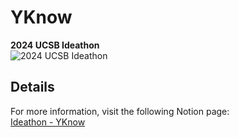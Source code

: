 # YKnow  
**2024 UCSB Ideathon**  
![2024 UCSB Ideathon](https://github.com/user-attachments/assets/12aa991f-3f44-4085-9deb-3ec44cda10a9)  

## Details  
For more information, visit the following Notion page:  
[Ideathon - YKnow](https://www.notion.so/Ideaton-YKnow-141eda3a437b80ca8f78d11a52f013ef?pvs=4)
